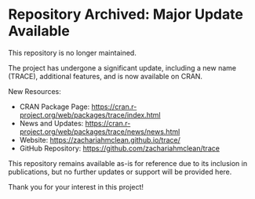 
# Repository Archived: Major Update Available

This repository is no longer maintained.

The project has undergone a significant update, including a new name
(TRACE), additional features, and is now available on CRAN.

New Resources:

- CRAN Package Page:
  <https://cran.r-project.org/web/packages/trace/index.html>
- News and Updates:
  <https://cran.r-project.org/web/packages/trace/news/news.html>
- Website: <https://zachariahmclean.github.io/trace/>
- GitHub Repository: <https://github.com/zachariahmclean/trace>

This repository remains available as-is for reference due to its
inclusion in publications, but no further updates or support will be
provided here.

Thank you for your interest in this project!
